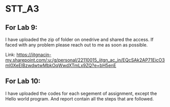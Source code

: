 # STT_A3

## For Lab 9:

I have uploaded the zip of folder on onedrive and shared the access.
If faced with any problem please reach out to me as soon as possible.

Link: https://iitgnacin-my.sharepoint.com/:u:/g/personal/22110015_iitgn_ac_in/EQcSAk2AP71EicO3mI0XeEIBzwdwtwMbkOqWwdXTmLx9ZQ?e=bH5enE

## For Lab 10:

I have uploaded the codes for each segement of assignment, except the Hello world program. And report contain all the steps that are followed.
